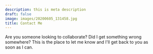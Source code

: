 ```yaml
---
description: this is meta description
draft: false
image: images/20200605_131458.jpg
title: Contact Me
---
```


Are you someone looking to collaborate? Did I get something wrong somewhere? This is the place to let me know and I'll get back to you as soon as I can.